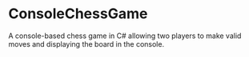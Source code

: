 # ConsoleChessGame
A console-based chess game in C# allowing two players to make valid moves and displaying the board in the console.
